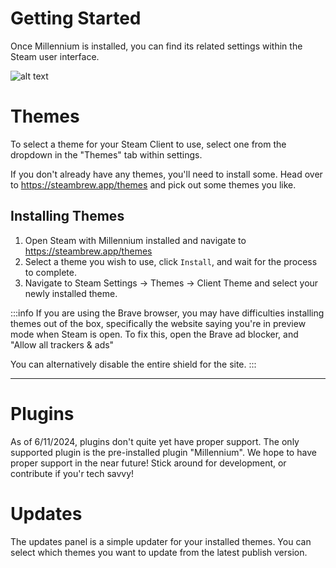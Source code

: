 # Getting Started   

Once Millennium is installed, you can find its related settings within the Steam user interface. 

![alt text](image.png)


# Themes

To select a theme for your Steam Client to use, select one from the dropdown in the "Themes" tab within settings. 

If you don't already have any themes, you'll need to install some. Head over to https://steambrew.app/themes and pick out some themes you like.

## Installing Themes

1. Open Steam with Millennium installed and navigate to https://steambrew.app/themes
1. Select a theme you wish to use, click `Install`, and wait for the process to complete. 
1. Navigate to Steam Settings -> Themes -> Client Theme and select your newly installed theme.


:::info
If you are using the Brave browser, you may have difficulties installing themes out of the box, specifically the website saying you're in preview mode when Steam is open. To fix this, open the Brave ad blocker, and "Allow all trackers & ads"

You can alternatively disable the entire shield for the site.
:::

---

# Plugins 

As of 6/11/2024, plugins don't quite yet have proper support. The only supported plugin is the pre-installed plugin "Millennium". We hope to have proper support in the near future! Stick around for development, or contribute if you'r tech savvy!


# Updates

The updates panel is a simple updater for your installed themes. You can select which themes you want to update from the latest publish version.